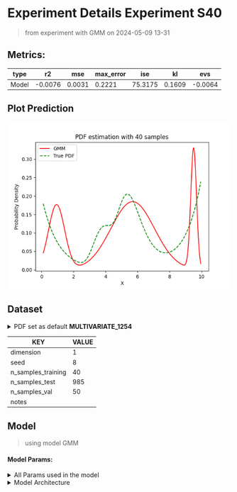 # Experiment Details Experiment S40
> from experiment with GMM
> on 2024-05-09 13-31
## Metrics:
                                                                     
| type  | r2      | mse    | max_error | ise     | kl     | evs     |
|-------|---------|--------|-----------|---------|--------|---------|
| Model | -0.0076 | 0.0031 | 0.2221    | 75.3175 | 0.1609 | -0.0064 |
                                                                     
## Plot Prediction

<img src="pdf_f07b1d67.png">

## Dataset

<details><summary>PDF set as default <b>MULTIVARIATE_1254</b></summary>

#### Dimension 1
                                      
| type        | rate | weight |      |
|-------------|------|--------|------|
| exponential | 1    | 0.2    |      |
| logistic    | 4    | 0.8    | 0.25 |
| logistic    | 5.5  | 0.7    | 0.3  |
| exponential | -1   | 0.25   | -10  |
                                      
</details>
                              
| KEY                | VALUE |
|--------------------|-------|
| dimension          | 1     |
| seed               | 8     |
| n_samples_training | 40    |
| n_samples_test     | 985   |
| n_samples_val      | 50    |
| notes              |       |
                              
## Model
> using model GMM
#### Model Params:
<details><summary>All Params used in the model </summary>

                                   
| KEY          | VALUE            |
|--------------|------------------|
| n_components | 3                |
| n_init       | 10               |
| max_iter     | 100              |
| init_params  | random_from_data |
| random_state | 78               |
                                   
</details>

<details><summary>Model Architecture </summary>

GaussianMixture(init_params='random_from_data', n_components=3, n_init=10,
                random_state=78)
</details>


